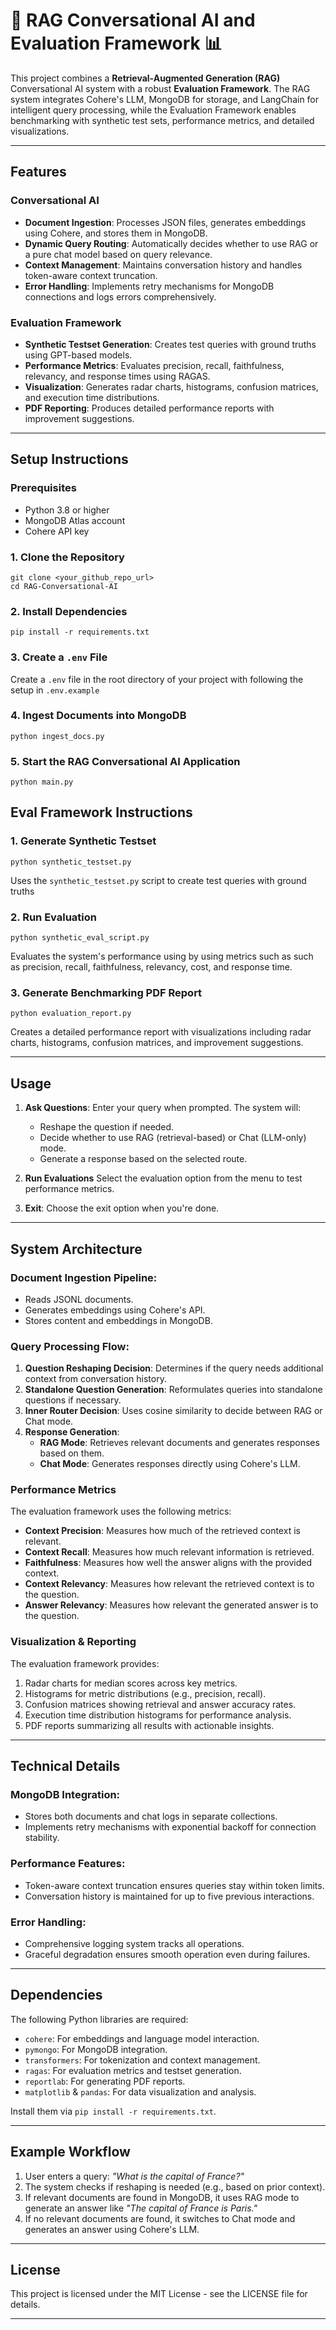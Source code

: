 # 🤖 RAG Conversational AI and Evaluation Framework 📊

This project combines a **Retrieval-Augmented Generation (RAG)** Conversational AI system with a robust **Evaluation Framework**. The RAG system integrates Cohere's LLM, MongoDB for storage, and LangChain for intelligent query processing, while the Evaluation Framework enables benchmarking with synthetic test sets, performance metrics, and detailed visualizations.

---

## Features

### Conversational AI
- **Document Ingestion**: Processes JSON files, generates embeddings using Cohere, and stores them in MongoDB.
- **Dynamic Query Routing**: Automatically decides whether to use RAG or a pure chat model based on query relevance.
- **Context Management**: Maintains conversation history and handles token-aware context truncation.
- **Error Handling**: Implements retry mechanisms for MongoDB connections and logs errors comprehensively.

### Evaluation Framework
- **Synthetic Testset Generation**: Creates test queries with ground truths using GPT-based models.
- **Performance Metrics**: Evaluates precision, recall, faithfulness, relevancy, and response times using RAGAS.
- **Visualization**: Generates radar charts, histograms, confusion matrices, and execution time distributions.
- **PDF Reporting**: Produces detailed performance reports with improvement suggestions.

---

## Setup Instructions

### Prerequisites
- Python 3.8 or higher
- MongoDB Atlas account
- Cohere API key

### 1. Clone the Repository
    git clone <your_github_repo_url>
    cd RAG-Conversational-AI

### 2. Install Dependencies
    pip install -r requirements.txt

### 3. Create a `.env` File
Create a `.env` file in the root directory of your project with following the setup in `.env.example`

### 4. Ingest Documents into MongoDB
    python ingest_docs.py

### 5. Start the RAG Conversational AI Application
    python main.py

## Eval Framework Instructions

### 1. Generate Synthetic Testset
    python synthetic_testset.py
Uses the `synthetic_testset.py` script to create test queries with ground truths

### 2. Run Evaluation
    python synthetic_eval_script.py
Evaluates the system's performance using by using metrics such as such as precision, recall, faithfulness, relevancy, cost, and response time.

### 3. Generate Benchmarking PDF Report
    python evaluation_report.py
Creates a detailed performance report with visualizations including radar charts, histograms, confusion matrices, and improvement suggestions.

---

## Usage

1. **Ask Questions**: Enter your query when prompted. The system will:
   - Reshape the question if needed.
   - Decide whether to use RAG (retrieval-based) or Chat (LLM-only) mode.
   - Generate a response based on the selected route.

2. **Run Evaluations** Select the evaluation option from the menu to test performance metrics.

3. **Exit**: Choose the exit option when you're done.

---

## System Architecture

### Document Ingestion Pipeline:
- Reads JSONL documents.
- Generates embeddings using Cohere's API.
- Stores content and embeddings in MongoDB.

### Query Processing Flow:
1. **Question Reshaping Decision**: Determines if the query needs additional context from conversation history.
2. **Standalone Question Generation**: Reformulates queries into standalone questions if necessary.
3. **Inner Router Decision**: Uses cosine similarity to decide between RAG or Chat mode.
4. **Response Generation**:
   - **RAG Mode**: Retrieves relevant documents and generates responses based on them.
   - **Chat Mode**: Generates responses directly using Cohere's LLM.

### Performance Metrics
The evaluation framework uses the following metrics:
- **Context Precision**: Measures how much of the retrieved context is relevant.
- **Context Recall**: Measures how much relevant information is retrieved.
- **Faithfulness**: Measures how well the answer aligns with the provided context.
- **Context Relevancy**: Measures how relevant the retrieved context is to the question.
- **Answer Relevancy**: Measures how relevant the generated answer is to the question.

### Visualization & Reporting
The evaluation framework provides:
1. Radar charts for median scores across key metrics.
2. Histograms for metric distributions (e.g., precision, recall).
3. Confusion matrices showing retrieval and answer accuracy rates.
4. Execution time distribution histograms for performance analysis.
5. PDF reports summarizing all results with actionable insights.

---

## Technical Details

### MongoDB Integration:
- Stores both documents and chat logs in separate collections.
- Implements retry mechanisms with exponential backoff for connection stability.

### Performance Features:
- Token-aware context truncation ensures queries stay within token limits.
- Conversation history is maintained for up to five previous interactions.

### Error Handling:
- Comprehensive logging system tracks all operations.
- Graceful degradation ensures smooth operation even during failures.

---

## Dependencies

The following Python libraries are required:
- `cohere`: For embeddings and language model interaction.
- `pymongo`: For MongoDB integration.
- `transformers`: For tokenization and context management.
- `ragas`: For evaluation metrics and testset generation.
- `reportlab`: For generating PDF reports.
- `matplotlib` & `pandas`: For data visualization and analysis.

Install them via `pip install -r requirements.txt`.

---

## Example Workflow

1. User enters a query: *"What is the capital of France?"*
2. The system checks if reshaping is needed (e.g., based on prior context).
3. If relevant documents are found in MongoDB, it uses RAG mode to generate an answer like *"The capital of France is Paris."*
4. If no relevant documents are found, it switches to Chat mode and generates an answer using Cohere's LLM.

---

## License

This project is licensed under the MIT License - see the LICENSE file for details.

---